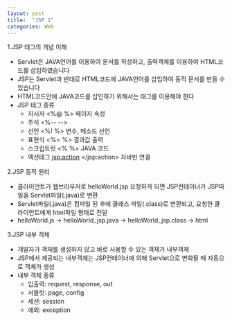 ```yaml
---
layout: post
title:  "JSP 1"
categories: Web
---
```

1.JSP 태그의 개념 이해
- Servlet은 JAVA언어를 이용하여 문서를 작성하고, 출력객체를 이용하여 HTML코드를 삽입하였습니다
- JSP는 Servlet과 반대로 HTML코드에 JAVA언어를 삽입하여 동적 문서를 만들 수 있습니다
- HTML코드안에 JAVA코드를 삽인하기 위해서는 태그를 이용해야 한다
- JSP 태그 종류
	- 지시자 <%@ %> 페이지 속성
	- 주석 <%-- --> 
	- 선언 <%! %> 변수, 메소드 선언
	- 표현식 <%= %> 결과값 출력
	- 스크립트릿 <% %> JAVA 코드
	- 액션태그 <jsp:action> </jsp:action> 자바빈 연결

2.JSP 동작 원리
- 클라이언트가 웹브라우저로 helloWorld.jsp 요청하게 되면 JSP컨테이너가 JSP파일을 Servlet파일(.java)로 변환
- Servlet파일(.java)은 컴파일 된 후에 클래스 파일(.class)로 변환되고, 요청한 클라이언트에게 html파일 형태로 전달
- helloWorld.js -> helloWorld_jsp.java -> helloWorld_jsp.class -> html

3.JSP 내부 객체
- 개발자가 객체를 생성하지 않고 바로 사용할 수 있는 객체가 내부객체
- JSP에서 제공되는 내부객체는 JSP컨테이너에 의해 Servlet으로 변화될 때 자동으로 객체가 생성
- 내부 객체 종류
	- 입출력: request, response, out
	- 서블릿: page, config
	- 세션: session
	- 예외: exception


